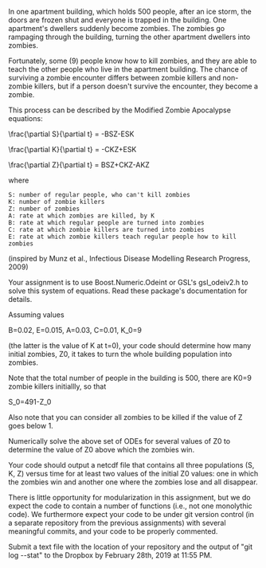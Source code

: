 

In one apartment building, which holds 500 people, after an ice storm, the doors are frozen shut and everyone is trapped in the building. One apartment's dwellers suddenly become zombies. The zombies go rampaging through the building, turning the other apartment dwellers into zombies.

Fortunately, some (9) people know how to kill zombies, and they are able to teach the other people who live in the apartment building. The chance of surviving a zombie encounter differs between zombie killers and non-zombie killers, but if a person doesn't survive the encounter, they become a zombie.

This process can be described by the Modified Zombie Apocalypse equations:

\frac{\partial S}{\partial t} = -BSZ-ESK

\frac{\partial K}{\partial t} = -CKZ+ESK

\frac{\partial Z}{\partial t} = BSZ+CKZ-AKZ

where

    S: number of regular people, who can't kill zombies
    K: number of zombie killers
    Z: number of zombies
    A: rate at which zombies are killed, by K
    B: rate at which regular people are turned into zombies
    C: rate at which zombie killers are turned into zombies
    E: rate at which zombie killers teach regular people how to kill zombies 

(inspired by Munz et al., Infectious Disease Modelling Research Progress, 2009)

Your assignment is to use Boost.Numeric.Odeint or GSL's gsl_odeiv2.h to solve this system of equations. Read these package's documentation for details.

Assuming values

B=0.02, E=0.015, A=0.03, C=0.01, K_0=9

(the latter is the value of K at t=0), your code should determine how many initial zombies, Z0, it takes to turn the whole building population into zombies.

Note that the total number of people in the building is 500, there are K0=9 zombie killers initiallly, so that

S_0=491-Z_0

Also note that you can consider all zombies to be killed if the value of Z goes below 1.

Numerically solve the above set of ODEs for several values of Z0 to determine the value of Z0 above which the zombies win.

Your code should output a netcdf file that contains all three populations (S, K, Z) versus time for at least two values of the initial Z0 values: one in which the zombies win and another one where the zombies lose and all disappear.

There is little opportunity for modularization in this assignment, but we do expect the code to contain a number of functions (i.e., not one monolythic code). We furthermore expect your code to be under git version control (in a separate repository from the previous assignments) with several meaningful commits, and your code to be properly commented.

Submit a text file with the location of your repository and the output of "git log --stat" to the Dropbox by February 28th, 2019 at 11:55 PM.